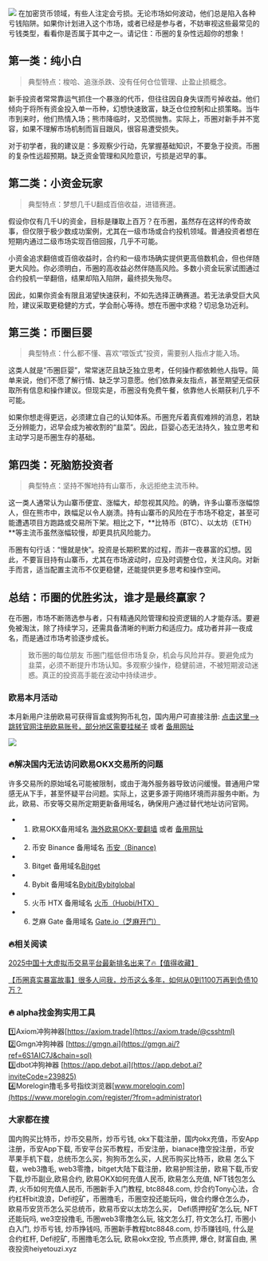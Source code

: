 ![](https://ac63e02.webp.li/biquanchaobirongyikui001.png)
在加密货币领域，有些人注定会亏损。无论市场如何波动，他们总是陷入各种亏钱陷阱。如果你计划进入这个市场，或者已经是参与者，不妨审视这些最常见的亏钱类型，看看你是否属于其中之一。请记住：币圈的复杂性远超你的想象！

## 第一类：纯小白

>典型特点：梭哈、追涨杀跌、没有任何仓位管理、止盈止损概念。

新手投资者常常靠运气抓住一个暴涨的代币，但往往因自身失误而亏掉收益。他们倾向于将所有资金投入单一币种，幻想快速致富，缺乏仓位控制和止损策略。当牛市到来时，他们热情入场；熊市降临时，又恐慌抛售。实际上，币圈对新手并不宽容，如果不理解市场机制而盲目跟风，很容易遭受损失。

对于初学者，我的建议是：多观察少行动，先掌握基础知识，不要急于投资。币圈的复杂性远超预期。缺乏资金管理和风险意识，亏损是迟早的事。

## 第二类：小资金玩家

>典型特点：梦想几千U翻成百倍收益，进错赛道。

假设你仅有几千U的资金，目标是赚取上百万？在币圈，虽然存在这样的传奇故事，但仅限于极少数成功案例，尤其在一级市场或合约投机领域。普通投资者想在短期内通过二级市场实现百倍回报，几乎不可能。

小资金追求翻倍或百倍收益时，合约和一级市场确实提供更高倍数机会，但也伴随更大风险。你必须明白，币圈的高收益必然伴随高风险。多数小资金玩家试图通过合约投机一举翻倍，结果却陷入陷阱，最终损失殆尽。

因此，如果你资金有限且渴望快速获利，不如先选择正确赛道。若无法承受巨大风险，建议采取更稳健的方式，学会耐心等待。想在币圈中求稳？切忌急功近利。

## 第三类：币圈巨婴

>典型特点：什么都不懂、喜欢“喂饭式”投资，需要别人指点才能入场。

这类人就是“币圈巨婴”，常常迷茫且缺乏独立思考，任何操作都依赖他人指导。简单来说，他们不愿了解行情、缺乏学习意愿。他们依靠亲友指点，甚至期望无偿获取所有信息和操作建议。但现实是，币圈没有免费午餐，依靠他人长期获利几乎不可能。

如果你想走得更远，必须建立自己的认知体系。币圈充斥着真假难辨的消息，若缺乏分辨能力，迟早会成为被收割的“韭菜”。因此，巨婴心态无法持久，独立思考和主动学习是币圈生存的基础。

## 第四类：死脑筋投资者

>典型特点：坚持不懈地持有山寨币，永远拒绝主流币种。

这一类人通常认为山寨币便宜、涨幅大，却忽视其风险。的确，许多山寨币涨幅惊人，但在熊市中，跌幅足以令人崩溃。持有山寨币的风险在于市场不稳定，甚至可能遭遇项目方跑路或交易所下架。相比之下，**比特币（BTC）、以太坊（ETH）**等主流币虽然涨幅较慢，却更具抗风险能力。

币圈有句行话：“慢就是快”。投资是长期积累的过程，而非一夜暴富的幻想。因此，不要盲目持有山寨币，尤其在市场波动时，应及时调整仓位，关注风向。对新手而言，适当配置主流币不仅更稳健，还能提供更多思考和操作空间。

## 总结：币圈的优胜劣汰，谁才是最终赢家？

在币圈，市场不断筛选参与者，只有精通风险管理和投资逻辑的人才能存活。要避免被淘汰，除了持续学习，还需具备清晰的判断力和适应力。成功者并非一夜成名，而是通过市场考验逐步成长。

>致币圈的每位朋友
币圈门槛低但市场复杂，机会与风险并存。要避免成为韭菜，必须不断提升市场认知。多观察少操作，稳健前进，不被短期波动迷惑。真正的投资高手能在波动中持续进步。

### 欧易本月活动
本月新用户注册欧易可获得盲盒或狗狗币礼包，国内用户可直接注册:  [点击这里–>跳转官网注册欧易账号，部分地区需要挂梯子](https://www.okx.com/zh-hans/join/74873351)  或者 [备用网址](https://www.chouyi.world/zh-hans/join/18639032)

[![](https://fe095ec.webp.li/top-10-exchanges-001.jpg)](https://www.chouyi.world/zh-hans/join/18639032)


### 🔥解决国内无法访问欧易OKX交易所的问题
许多交易所的原始域名可能被限制，或由于海外服务器导致访问缓慢。普通用户常感无从下手，甚至怀疑平台问题。实际上，这更多源于网络环境而非服务中断。为此，欧易、币安等交易所定期更新备用域名，确保用户通过替代地址访问官网。

- 1. 欧易OKX备用域名 [海外欧易OKX-要翻墙](https://www.okx.com/zh-hans/join/74873351) 或者 [备用网址](https://www.chouyi.world/zh-hans/join/18639032) 
- 2. 币安 Binance 备用域名 [币安（Binance)](https://accounts.binance.com/zh-CN/register?ref=36457687)
- 3. Bitget 备用域名[Bitget](https://www.bitget.com/zh-CN/referral/register?from=referral&clacCode=VRNEYUTR)
- 4. Bybit 备用域名[Bybit/Bybitglobal](https://www.bybitglobal.com/zh-MY/invite/?ref=VMKORMM)
- 5. 火币 HTX 备用域名 [火币（Huobi/HTX）](https://www.htx.com/invite/zh-cn/1f?invite_code=whf45223)
- 6. 芝麻 Gate 备用域名 [Gate.io（芝麻开门）](https://www.gate.io/zh/signup?ref_type=103&ref=A1ERAQ)

### 🔥相关阅读
[2025中国十大虚拟币交易平台最新排名出来了🔥【值得收藏】](https://btc8848.com/top-10-exchanges/)

[【币圈真实暴富故事】很多人问我，炒币这么多年，如何从0到1100万再到负债10万？](https://heiyetouzi.xyz/biquanstory001/)


### 🔥 alpha找金狗实用工具
1️⃣Axiom冲狗神器[https://axiom.trade](https://axiom.trade/@csshtml)  
2️⃣Gmgn冲狗神器 [https://gmgn.ai](https://gmgn.ai/?ref=6S1AIC7J&chain=sol)  
3️⃣dbot冲狗神器 [https://app.debot.ai](https://app.debot.ai?inviteCode=239825)  
4️⃣Morelogin撸毛多号指纹浏览器[www.morelogin.com](https://www.morelogin.com/register/?from=administrator)  


### 大家都在搜
国内购买比特币，炒币交易所，炒币亏钱, okx下载注册，国内okx充值，币安App注册，币安App下载, 币安平台买币教程，币安注册，bianace撸空投注册，币安苹果手机下载，总统币怎么买，狗狗币怎么买，人民币购买比特币，欧易 怎么下载，web3撸毛, web3零撸，bitget大陆下载注册，欧易护照注册，欧易下载,币安下载,炒币副业,欧易合约, 欧易OKX如何充值人民币, 欧易怎么充值, NFT钱包怎么弄, 火币如何充值人民币, 币圈新手入门教程, btc8848.com, 炒合约Tony心法，合约杠杆bit浪浪，Defi挖矿，币圈撸毛，币圈空投还能玩吗，做合约爆仓怎么办，欧易币安货币怎么买总统币，欧易币安以太坊怎么买， Defi质押挖矿怎么玩, NFT还能玩吗, we3空投撸毛, 币圈web3零撸怎么玩, 铭文怎么打, 符文怎么打, 币圈小白入门, 炒币亏钱, 炒币挣钱吗, 币圈新手教程btc8848.com, 炒币赚钱吗, 什么是合约杠杆, Defi挖矿, 币圈撸毛怎么玩, 欧易okx空投, 节点质押, 爆仓, 财富自由, 黑夜投资heiyetouzi.xyz